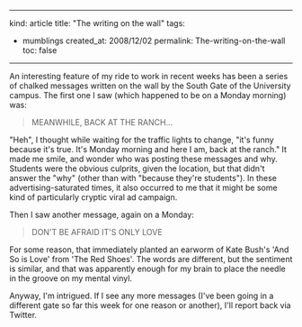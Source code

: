 -----
kind: article
title: "The writing on the wall"
tags:
- mumblings
created_at: 2008/12/02
permalink: The-writing-on-the-wall
toc: false
-----

<p>An interesting feature of my ride to work in recent weeks has been a series of chalked messages written on the wall by the South Gate of the University campus. The first one I saw (which happened to be on a Monday morning) was:</p>

<blockquote>
<p>MEANWHILE, BACK AT THE RANCH...</p>
</blockquote>

<p>"Heh", I thought while waiting for the traffic lights to change, "it's funny because it's true. It's Monday morning and here I am, back at the ranch." It made me smile, and wonder who was posting these messages and why. Students were the obvious culprits, given the location, but that didn't answer the "why" (other than with "because they're students"). In these advertising-saturated times, it also occurred to me that it might be some kind of particularly cryptic viral ad campaign.</p>

<p>Then I saw another message, again on a Monday:</p>

<blockquote>
<p>DON'T BE AFRAID IT'S ONLY LOVE</p>
</blockquote>

<p>For some reason, that immediately planted an earworm of Kate Bush's 'And So is Love' from 'The Red Shoes'. The words are different, but the sentiment is similar, and that was apparently enough for my brain to place the needle in the groove on my mental vinyl.</p>

<p>Anyway, I'm intrigued. If I see any more messages (I've been going in a different gate so far this week for one reason or another), I'll report back via Twitter.</p>


